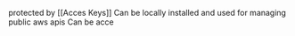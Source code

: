 protected by [[Acces Keys]]
Can be locally installed and used for managing public aws apis
Can be acce
